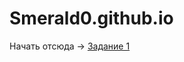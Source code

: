 # Smerald0.github.io
<p>Начать отсюда -> <a href="https://smerald0.github.io/index">Задание 1</a></p>
